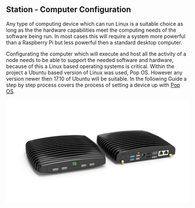 ## Station - Computer Configuration
Any type of computing device which can run Linux is a suitable choice as long as the the hardware capabilities meet the computing needs of the software being run. In most cases this will require a system more powerful than a Raspberry Pi but less powerful then a standard desktop computer.

Configurating the computer which will execute and host all the activity of a node needs to be able to support the needed software and hardware, because of this a Linux based operating systems is critical. Within the project a Ubuntu based version of Linux was used, Pop OS. However any version newer then 17.10 of Ubuntu will be suitable. In the following Guide a step by step process covers the process of setting a device up with [Pop OS](https://linoxide.com/distros/install-pop_os-system76/).

![](https://github.com/peteIS/mad-jack/blob/master/Computer.png?raw=true)

